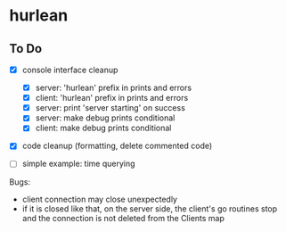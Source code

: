 # hurlean

## To Do
- [x] console interface cleanup
	- [x] server: 'hurlean' prefix in prints and errors
	- [x] client: 'hurlean' prefix in prints and errors
	- [x] server: print 'server starting' on success
	- [x] server: make debug prints conditional
	- [x] client: make debug prints conditional

- [x] code cleanup (formatting, delete commented code)

- [ ] simple example: time querying

Bugs:
- client connection may close unexpectedly
- if it is closed like that, on the server side, the client's go routines stop and the connection is not deleted from the Clients map